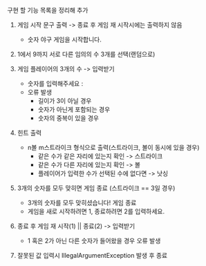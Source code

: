 구현 할 기능 목록을 정리해 추가

1. 게임 시작 문구 출력 -> 종료 후 게임 재 시작시에는 출력하지 않음
    - 숫자 야구 게임을 시작합니다.


2. 1에서 9까지 서로 다른 임의의 수 3개를 선택(랜덤으로)


3. 게임 플레이어의 3개의 수 -> 입력받기
    - 숫자를 입력해주세요 :
    - 오류 발생
        - 길이가 3이 아닐 경우
        - 숫자가 아닌게 포함되는 경우
        - 숫자의 중복이 있을 경우


4. 힌트 출력
    - n볼 m스트라이크 형식으로 출력(스트라이크, 볼이 동시에 있을 경우)
        - 같은 수가 같은 자리에 있는지 확인 -> 스트라이크
        - 같은 수가 다른 자리에 있는지 확인 -> 볼
        - 플레이어가 입력한 수가 선택된 수에 없다면 -> 낫싱


5. 3개의 숫자를 모두 맞히면 게임 종료 (스트라이크 == 3일 경우)
    - 3개의 숫자를 모두 맞히셨습니다! 게임 종료
    - 게임을 새로 시작하려면 1, 종료하려면 2를 입력하세요.


6. 종료 후 게임 재 시작(1) || 종료(2) -> 입력받기
    - 1 혹은 2가 아닌 다른 숫자가 들어왔을 경우 오류 발생


7. 잘못된 값 입력시 IllegalArgumentException 발생 후 종료
